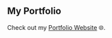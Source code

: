 ## My Portfolio

Check out my [Portfolio Website]([https://portfolio-ten-nu-85.vercel.app/](https://nithesh-portfolio.vercel.app/)) 🌐.


